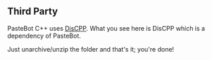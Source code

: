 ## Third Party

PasteBot C++ uses [DisCPP](https://github.com/DisCPP/DisCPP). What you see here is DisCPP which is a dependency of PasteBot.

Just unarchive/unzip the folder and that's it; you're done!